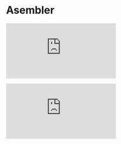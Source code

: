 # Asembler


![Alt text](http://dev-dev.pl/chmura/public/index.php/apps/files_sharing/ajax/publicpreview.php?x=1920&y=505&a=true&file=as.PNG&t=P0BVWyRjvQaut0v&scalingup=0)


![Alt text](http://dev-dev.pl/chmura/public/index.php/apps/files_sharing/ajax/publicpreview.php?x=1920&y=505&a=true&file=as1.PNG&t=w1QSBhjxzn7PIJ2&scalingup=0)
